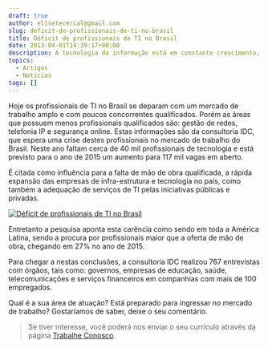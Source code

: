 ```yaml
---
draft: true
author: elisetecercal@gmail.com
slug: deficit-de-profissionais-de-ti-no-brasil
title: Déficit de profissionais de TI no Brasil
date: 2013-04-01T14:39:17+00:00
description: A tecnologia da informação está em constante crescimento, por conta disso, está causando um grande problema, a falta de profissionais qualificados.
topics:
  - Artigos
  - Notícias
tags: []
---
```


Hoje os profissionais de TI no Brasil se deparam com um mercado de trabalho amplo e com poucos concorrentes qualificados. Porém as áreas que possuem menos profissionais qualificados são: gestão de redes, telefonia IP e segurança online. Estas informações são da consultoria IDC, que espera uma crise destes profissionais no mercado de trabalho do Brasil. Neste ano faltam cerca de 40 mil profissionais de tecnologia e está previsto para o ano de 2015 um aumento para 117 mil vagas em aberto.

É citada como influência para a falta de mão de obra qualificada, a rápida expansão das empresas de infra-estrutura e tecnologia no país, como também a adequação de serviços de TI pelas iniciativas públicas e privadas.

[![Déficit de profissionais de TI no Brasil](http://sistemas.cekurte.com/wp-content/uploads/2013/04/ProfissionaiTI03-300x103.jpg "Déficit de profissionais de TI no Brasil")](http://sistemas.cekurte.com/wp-content/uploads/2013/04/ProfissionaiTI03.jpg)

Entretanto a pesquisa aponta esta carência como sendo em toda a América Latina, sendo a procura por profissionais maior que a oferta de mão de obra, chegando em 27% no ano de 2015.

Para chegar a nestas conclusões, a consultoria IDC realizou 767 entrevistas com órgãos, tais como: governos, empresas de educação, saúde, telecomunicações e serviços financeiros em companhias com mais de 100 empregados.

Qual é a sua área de atuação? Está preparado para ingressar no mercado de trabalho? Gostaríamos de saber, deixe o seu comentário.

> Se tiver interesse, você poderá nos enviar o seu currículo através da página [Trabalhe Conosco](http://sistemas.cekurte.com/trabalhe-conosco/ "Trabalhe Conosco").
